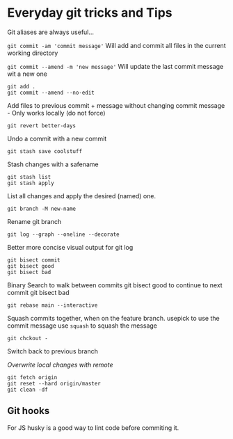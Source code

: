 # Everyday git tricks and Tips

Git aliases are always useful...

`git commit -am 'commit message'`
Will add and commit all files in the current working directory

`git commit --amend -m 'new message'`
Will update the last commit message wit a new one

```
git add .
git commit --amend --no-edit
```

Add files to previous commit + message without changing commit message - Only works locally (do not force)

```
git revert better-days
```

Undo a commit with a new commit

```
git stash save coolstuff
```

Stash changes with a safename

```
git stash list
git stash apply
```

List all changes and apply the desired (named) one.

```
git branch -M new-name
```

Rename git branch

```
git log --graph --oneline --decorate
```

Better more concise visual output for git log

```
git bisect commit
git bisect good
git bisect bad
```

Binary Search to walk between commits
git bisect good to continue to next commit
git bisect bad

```
git rebase main --interactive
```

Squash commits together, when on the feature branch.
usepick to use the commit message
use `squash` to squash the message

```
git chckout -
```

Switch back to previous branch

_Overwrite local changes with remote_

```
git fetch origin
git reset --hard origin/master
git clean -df
```

## Git hooks

For JS husky is a good way to lint code before commiting it.
